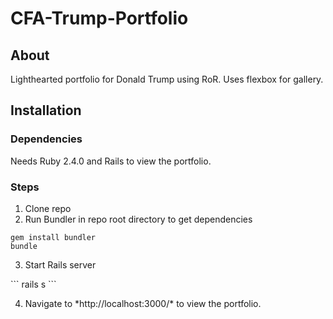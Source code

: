 # CFA-Trump-Portfolio
## About
Lighthearted portfolio for Donald Trump using RoR. Uses flexbox for gallery.

## Installation
### Dependencies
Needs Ruby 2.4.0 and Rails to view the portfolio.
### Steps
1. Clone repo
1. Run Bundler in repo root directory to get dependencies
```
gem install bundler
bundle
```
<ol start="3">
<li>Start Rails server</li>
</ol>
  ```
  rails s
  ```
<ol start="4">
<li>Navigate to *http://localhost:3000/* to view the portfolio.</li>
</ol>
